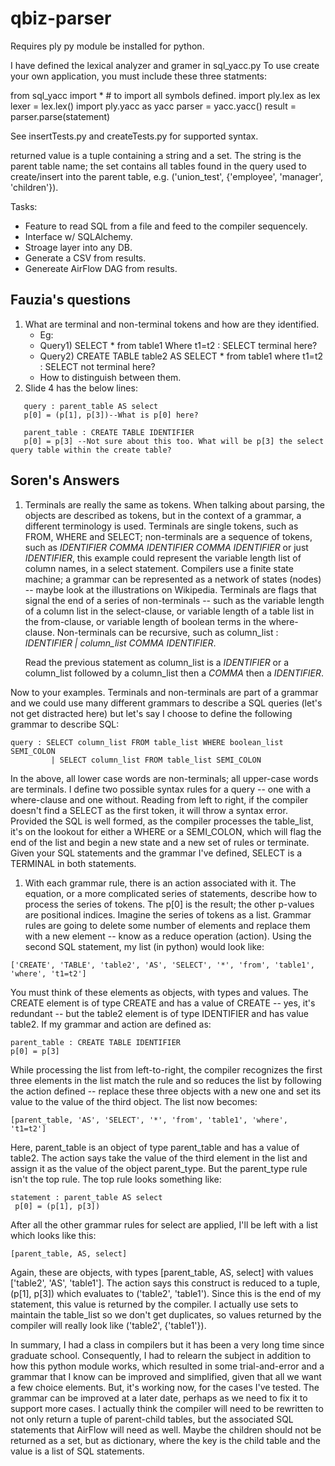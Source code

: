 # qbiz-parser

Requires ply py module be installed for python.

I have defined the lexical analyzer and gramer in sql_yacc.py
To use create your own application, you must include these three statments:

from sql_yacc import * # to import all symbols defined.
import ply.lex as lex
lexer = lex.lex()
import ply.yacc as yacc
parser = yacc.yacc()
result = parser.parse(statement)


See insertTests.py and createTests.py for supported syntax.

returned value is a tuple containing a string and a set.  The string is the parent table name; the set contains all tables found in the query used to create/insert into the parent table, e.g. ('union_test', {'employee', 'manager', 'children'}).

Tasks:
 * Feature to read SQL from a file and feed to the compiler sequencely.
 * Interface w/ SQLAlchemy.
 * Stroage layer into any DB.
 * Generate a CSV from results.
 * Genereate AirFlow DAG from results.

## Fauzia's questions

1. What are terminal and non-terminal tokens and how are they identified.
    * Eg:
     * Query1) SELECT * from table1 Where t1=t2 : SELECT terminal here?
     * Query2) CREATE TABLE table2 AS SELECT * from table1 where t1=t2 : SELECT not terminal here?
    * How to distinguish between them.
1. Slide 4 has the below lines:
```
   query : parent_table AS select
   p[0] = (p[1], p[3])--What is p[0] here?

   parent_table : CREATE TABLE IDENTIFIER
   p[0] = p[3] --Not sure about this too. What will be p[3] the select query table within the create table?
```

## Soren's Answers
1. Terminals are really the same as tokens.  When talking about parsing, the objects are described as
   tokens, but in the context of a grammar, a different terminology is used.  Terminals are single tokens,
   such as FROM, WHERE and SELECT; non-terminals are a sequence of tokens, such as *IDENTIFIER COMMA
   IDENTIFIER COMMA IDENTIFIER* or just *IDENTIFIER*, this example could represent the variable length
   list of column names, in a select statement.  Compilers use a finite state machine; a grammar can
   be represented as a network of states (nodes) -- maybe look at the illustrations on Wikipedia.
   Terminals are flags that signal the end of a series of non-terminals -- such as the variable length of
   a column list in the select-clause, or variable length of a table list in the from-clause, or
   variable length of boolean terms in the where-clause.  Non-terminals can be recursive, such as column_list :
   *IDENTIFIER | column_list COMMA IDENTIFIER*.

   Read the previous statement as column_list is a *IDENTIFIER* or a column_list followed by a column_list then a *COMMA* then a *IDENTIFIER*.

Now to your examples.  Terminals and non-terminals are part of a grammar and we could use many different grammars to describe a SQL queries (let's not get distracted here) but let's say I choose to define the following grammar to describe SQL:

```
query : SELECT column_list FROM table_list WHERE boolean_list SEMI_COLON
         | SELECT column_list FROM table_list SEMI_COLON
```

In the above, all lower case words are non-terminals; all upper-case words are terminals.  I define two possible syntax rules for a query -- one with a where-clause and one without.   Reading from left to right, if the compiler doesn't find a SELECT as the first token, it will throw a syntax error.  Provided the SQL is well formed, as the compiler processes the table_list, it's on the lookout for either a WHERE or a SEMI_COLON, which will flag the end of the list and begin a new state and a new set of rules or terminate.  Given your SQL statements and the grammar I've defined, SELECT is a TERMINAL in both statements.

1. With each grammar rule, there is an action associated with it.  The equation, or a more complicated series of statements, describe how to process the series of tokens.  The p[0] is the result; the other p-values are positional indices.  Imagine the series of tokens as a list.  Grammar rules are going to delete some number of elements and replace them with a new element -- know as a reduce operation (action).  Using the second SQL statement, my list (in python) would look like:
```
['CREATE', 'TABLE', 'table2', 'AS', 'SELECT', '*', 'from', 'table1', 'where', 't1=t2']
```
You must think of these elements as objects, with types and values.  The CREATE element is of type CREATE and has a value of CREATE  -- yes, it's redundant -- but the table2 element is of type IDENTIFIER and has value table2.  If my grammar and action are defined as:
```
parent_table : CREATE TABLE IDENTIFIER
p[0] = p[3]
```
While processing the list from left-to-right, the compiler recognizes the first three elements in the list match the rule and so reduces the list by following the action defined -- replace these three objects with a new one and set its value to the value of the third object.  The list now becomes:
```
[parent_table, 'AS', 'SELECT', '*', 'from', 'table1', 'where', 't1=t2']
```
Here, parent_table is an object of type parent_table and has a value of table2.  The action says take the value of the third element in the list and assign it as the value of the object parent_type. But the parent_type rule isn't the top rule.  The top rule looks something like:
```
statement : parent_table AS select
 p[0] = (p[1], p[3])
```
After all the other grammar rules for select are applied, I'll be left with a list which looks like this:
```
[parent_table, AS, select]
```
Again, these  are objects, with types [parent_table, AS, select] with values ['table2', 'AS', 'table1'].  The action says this construct is reduced to a tuple, (p[1], p[3]) which evaluates to ('table2', 'table1').  Since this is the end of my statement, this value is returned by the compiler.  I actually use sets to maintain the table_list so we don't get duplicates, so values returned by the compiler will really look like ('table2', {'table1'}).    

In summary, I had a class in compilers but it has been a very long time since graduate school.  Consequently, I had to relearn the subject in addition to how this python module works, which resulted in some trial-and-error and a grammar that I know can be improved and simplified, given that all we want a few choice elements.  But, it's working now, for the cases I've tested.  The grammar can be improved at a later date, perhaps as we need to fix it to support more cases.  I actually think the compiler will need to be rewritten to not only return a tuple of parent-child tables, but the associated SQL statements that AirFlow will need as well.  Maybe the children should not be returned as a set, but as dictionary, where the key is the child table and the value is a list of SQL statements.
